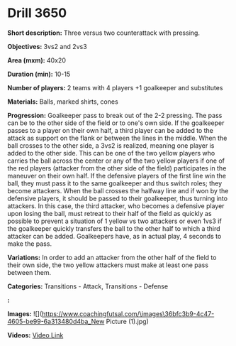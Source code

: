 # Drill 3650

**Short description:**
Three versus two counterattack with pressing.

**Objectives:**
3vs2 and 2vs3

**Area (mxm):**
40x20

**Duration (min):**
10-15

**Number of players:**
2 teams with 4 players +1 goalkeeper and substitutes

**Materials:**
Balls, marked shirts, cones

**Progression:**
Goalkeeper pass to break out of the 2-2 pressing. The pass can be to the other side of the field or to one's own side. If the goalkeeper passes to a player on their own half, a third player can be added to the attack as support on the flank or between the lines in the middle. When the ball crosses to the other side, a 3vs2 is realized, meaning one player is added to the other side. This can be one of the two yellow players who carries the ball across the center or any of the two yellow players if one of the red players (attacker from the other side of the field) participates in the maneuver on their own half. If the defensive players of the first line win the ball, they must pass it to the same goalkeeper and thus switch roles; they become attackers. When the ball crosses the halfway line and if won by the defensive players, it should be passed to their goalkeeper, thus turning into attackers. In this case, the third attacker, who becomes a defensive player upon losing the ball, must retreat to their half of the field as quickly as possible to prevent a situation of 1 yellow vs two attackers or even 1vs3 if the goalkeeper quickly transfers the ball to the other half to which a third attacker can be added. Goalkeepers have, as in actual play, 4 seconds to make the pass.

**Variations:**
In order to add an attacker from the other half of the field to their own side, the two yellow attackers must make at least one pass between them.

**Categories:**
Transitions - Attack, Transitions - Defense

**:**


**Images:**
![](https://www.coachingfutsal.com/\images\36bfc3b9-4c47-4605-be99-6a313480d4ba_New Picture (1).jpg)

**Videos:**
[Video Link](https://www.youtube.com/embed/oHeusymYfhc)

